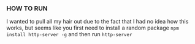 ### HOW TO RUN
I wanted to pull all my hair out due to the fact that I had no idea how this works, but seems like you first need to install a random package `npm install http-server -g` and then run `http-server`

